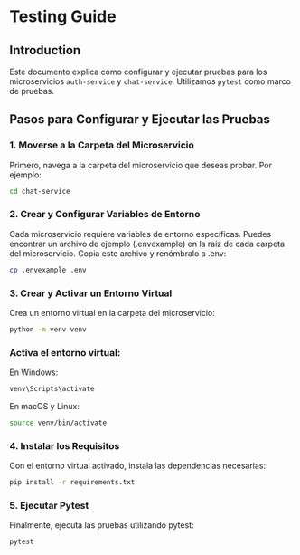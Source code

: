 
# Testing Guide
## Introduction

Este documento explica cómo configurar y ejecutar pruebas para los microservicios `auth-service` y `chat-service`. Utilizamos `pytest` como marco de pruebas.

## Pasos para Configurar y Ejecutar las Pruebas

### 1. Moverse a la Carpeta del Microservicio
Primero, navega a la carpeta del microservicio que deseas probar. Por ejemplo:
```bash
cd chat-service
```

### 2. Crear y Configurar Variables de Entorno
Cada microservicio requiere variables de entorno específicas. Puedes encontrar un archivo de ejemplo (.envexample) en la raíz de cada carpeta del microservicio. Copia este archivo y renómbralo a .env:
```bash
cp .envexample .env
```

### 3. Crear y Activar un Entorno Virtual
Crea un entorno virtual en la carpeta del microservicio:
```bash
python -m venv venv
```

### Activa el entorno virtual:
En Windows:
```bash
venv\Scripts\activate
```

En macOS y Linux:
```bash
source venv/bin/activate
```
### 4. Instalar los Requisitos
Con el entorno virtual activado, instala las dependencias necesarias:
```bash
pip install -r requirements.txt
```
### 5. Ejecutar Pytest
Finalmente, ejecuta las pruebas utilizando pytest:

```bash
pytest
```
